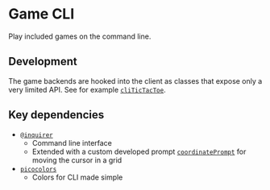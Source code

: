 # Game CLI

Play included games on the command line.

## Development

The game backends are hooked into the client as classes that expose only a very limited API.
See for example [`cliTicTacToe`](./src/cliTicTacToe.ts).

## Key dependencies

- [`@inquirer`](https://github.com/SBoudrias/Inquirer.js)
  - Command line interface
  - Extended with a custom developed prompt [`coordinatePrompt`](./src/coordinatePrompt.ts) for moving the cursor in a grid
- [`picocolors`](https://github.com/alexeyraspopov/picocolors)
  - Colors for CLI made simple
